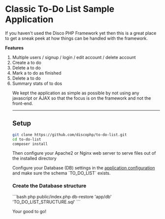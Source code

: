 <h1>Classic To-Do List Sample Application</h1>

<p>If you haven't used the Disco PHP Framework yet then this is a great place to get a sneak peek at how things can
be handled with the framework.</p>

<b>Features</b>
<ol>
<li>Multiple users / signup / login / edit account / delete account</li>
<li>Create a to do</li>
<li>Delete a to do</li>
<li>Mark a to do as finished</li>
<li>Delete a to do</li>
<li>Summary stats of to dos</li>
</ul>

<p>We kept the application as simple as possible by not using any javascript or AJAX so that the focus is on the
framework and not the front-end.</p>

<hr>

<h2>Setup</h2>

```bash
git clone https://github.com/discophp/to-do-list.git
cd to-do-list
composer install
```

<p>Then configure your Apache2 or Nginx web server to serve files out of
the installed directory</p>


<p>Configure your Database (DB) settings in the <a href='http://discophp.com/docs/config'>application configuration</a> and make sure the schema `TO_DO_LIST` exists.</p>


<h3>Create the Database structure</h3>
```bash
php public/index.php db-restore 'app/db' 'TO_DO_LIST_STRUCTURE.sql'
```

<p>Your good to go!</p>
